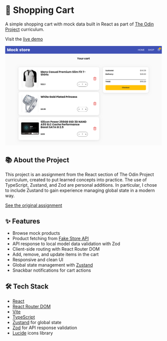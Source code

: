 # 🛒 Shopping Cart

A simple shopping cart with mock data built in React as part of [The Odin Project](https://www.theodinproject.com/) curriculum.

Visit the [live demo](https://shooping-cart-fran-dv.netlify.app/)

![App preview](preview.png)

## 📚 About the Project
This project is an assignment from the React section of The Odin Project curriculum, created to put learned concepts into practice. The use of TypeScript, Zustand, and Zod are personal additions. In particular, I chose to include Zustand to gain experience managing global state in a modern way.

[See the original assignment](https://www.theodinproject.com/lessons/node-path-react-new-shopping-cart)

## ✨ Features
- Browse mock products
- Product fetching from [Fake Store API](https://fakestoreapi.com/)
- API response to local model data validation with Zod
- Client-side routing with React Router DOM
- Add, remove, and update items in the cart
- Responsive and clean UI
- Global state management with [Zustand](https://zustand-demo.pmnd.rs/)
- Snackbar notifications for cart actions

## 🛠️ Tech Stack
- [React](https://react.dev/)
- [React Router DOM](https://reactrouter.com/)
- [Vite](https://vitejs.dev/)
- [TypeScript](https://www.typescriptlang.org/)
- [Zustand](https://zustand-demo.pmnd.rs/) for global state
- [Zod](https://zod.dev/) for API response validation
- [Lucide](https://lucide.dev/) icons library

